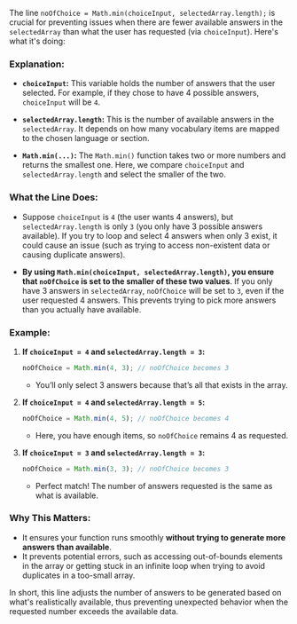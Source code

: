 The line `noOfChoice = Math.min(choiceInput, selectedArray.length);` is crucial for preventing issues when there are fewer available answers in the `selectedArray` than what the user has requested (via `choiceInput`). Here's what it's doing:

### Explanation:

- **`choiceInput`:** This variable holds the number of answers that the user selected. For example, if they chose to have 4 possible answers, `choiceInput` will be `4`.
  
- **`selectedArray.length`:** This is the number of available answers in the `selectedArray`. It depends on how many vocabulary items are mapped to the chosen language or section.

- **`Math.min(...)`:** The `Math.min()` function takes two or more numbers and returns the smallest one. Here, we compare `choiceInput` and `selectedArray.length` and select the smaller of the two.

### What the Line Does:

- Suppose `choiceInput` is `4` (the user wants 4 answers), but `selectedArray.length` is only `3` (you only have 3 possible answers available). If you try to loop and select 4 answers when only 3 exist, it could cause an issue (such as trying to access non-existent data or causing duplicate answers).

- **By using `Math.min(choiceInput, selectedArray.length)`, you ensure that `noOfChoice` is set to the smaller of these two values**. If you only have 3 answers in `selectedArray`, `noOfChoice` will be set to `3`, even if the user requested 4 answers. This prevents trying to pick more answers than you actually have available.

### Example:

1. **If `choiceInput = 4` and `selectedArray.length = 3`:**
   ```javascript
   noOfChoice = Math.min(4, 3); // noOfChoice becomes 3
   ```
   - You’ll only select 3 answers because that’s all that exists in the array.

2. **If `choiceInput = 4` and `selectedArray.length = 5`:**
   ```javascript
   noOfChoice = Math.min(4, 5); // noOfChoice becomes 4
   ```
   - Here, you have enough items, so `noOfChoice` remains 4 as requested.

3. **If `choiceInput = 3` and `selectedArray.length = 3`:**
   ```javascript
   noOfChoice = Math.min(3, 3); // noOfChoice becomes 3
   ```
   - Perfect match! The number of answers requested is the same as what is available.

### Why This Matters:

- It ensures your function runs smoothly **without trying to generate more answers than available**.
- It prevents potential errors, such as accessing out-of-bounds elements in the array or getting stuck in an infinite loop when trying to avoid duplicates in a too-small array.
  
In short, this line adjusts the number of answers to be generated based on what's realistically available, thus preventing unexpected behavior when the requested number exceeds the available data.